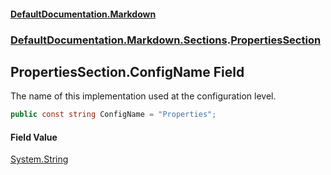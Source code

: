 #### [DefaultDocumentation\.Markdown](../../../../index.md 'index')
### [DefaultDocumentation\.Markdown\.Sections](../../../../index.md#DefaultDocumentation.Markdown.Sections 'DefaultDocumentation\.Markdown\.Sections').[PropertiesSection](index.md 'DefaultDocumentation\.Markdown\.Sections\.PropertiesSection')

## PropertiesSection\.ConfigName Field

The name of this implementation used at the configuration level\.

```csharp
public const string ConfigName = "Properties";
```

#### Field Value
[System\.String](https://learn.microsoft.com/en-us/dotnet/api/system.string 'System\.String')